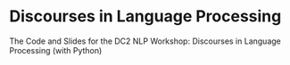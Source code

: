Discourses in Language Processing
=================================

The Code and Slides for the DC2 NLP Workshop: Discourses in Language Processing (with Python)
